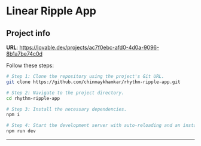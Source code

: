 # Linear Ripple App
## Project info

**URL**: https://lovable.dev/projects/ac7f0ebc-afd0-4d0a-9096-8b1a7be74c0d

Follow these steps:

```sh
# Step 1: Clone the repository using the project's Git URL.
git clone https://github.com/chinmaykhamkar/rhythm-ripple-app.git

# Step 2: Navigate to the project directory.
cd rhythm-ripple-app

# Step 3: Install the necessary dependencies.
npm i

# Step 4: Start the development server with auto-reloading and an instant preview.
npm run dev
```

****


